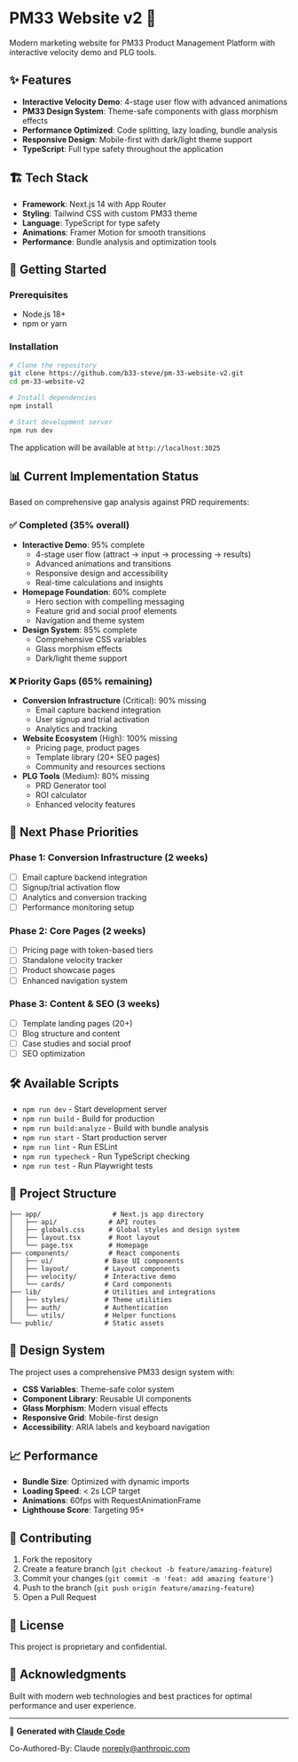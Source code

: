# PM33 Website v2 🚀

Modern marketing website for PM33 Product Management Platform with interactive velocity demo and PLG tools.

## ✨ Features

- **Interactive Velocity Demo**: 4-stage user flow with advanced animations
- **PM33 Design System**: Theme-safe components with glass morphism effects
- **Performance Optimized**: Code splitting, lazy loading, bundle analysis
- **Responsive Design**: Mobile-first with dark/light theme support
- **TypeScript**: Full type safety throughout the application

## 🏗 Tech Stack

- **Framework**: Next.js 14 with App Router
- **Styling**: Tailwind CSS with custom PM33 theme
- **Language**: TypeScript for type safety
- **Animations**: Framer Motion for smooth transitions
- **Performance**: Bundle analysis and optimization tools

## 🚀 Getting Started

### Prerequisites

- Node.js 18+
- npm or yarn

### Installation

```bash
# Clone the repository
git clone https://github.com/b33-steve/pm-33-website-v2.git
cd pm-33-website-v2

# Install dependencies
npm install

# Start development server
npm run dev
```

The application will be available at `http://localhost:3025`

## 📊 Current Implementation Status

Based on comprehensive gap analysis against PRD requirements:

### ✅ Completed (35% overall)
- **Interactive Demo**: 95% complete
  - 4-stage user flow (attract → input → processing → results)
  - Advanced animations and transitions
  - Responsive design and accessibility
  - Real-time calculations and insights
- **Homepage Foundation**: 60% complete
  - Hero section with compelling messaging
  - Feature grid and social proof elements
  - Navigation and theme system
- **Design System**: 85% complete
  - Comprehensive CSS variables
  - Glass morphism effects
  - Dark/light theme support

### ❌ Priority Gaps (65% remaining)
- **Conversion Infrastructure** (Critical): 90% missing
  - Email capture backend integration
  - User signup and trial activation
  - Analytics and tracking
- **Website Ecosystem** (High): 100% missing
  - Pricing page, product pages
  - Template library (20+ SEO pages)
  - Community and resources sections
- **PLG Tools** (Medium): 80% missing
  - PRD Generator tool
  - ROI calculator
  - Enhanced velocity features

## 🎯 Next Phase Priorities

### Phase 1: Conversion Infrastructure (2 weeks)
- [ ] Email capture backend integration
- [ ] Signup/trial activation flow
- [ ] Analytics and conversion tracking
- [ ] Performance monitoring setup

### Phase 2: Core Pages (2 weeks)
- [ ] Pricing page with token-based tiers
- [ ] Standalone velocity tracker
- [ ] Product showcase pages
- [ ] Enhanced navigation system

### Phase 3: Content & SEO (3 weeks)
- [ ] Template landing pages (20+)
- [ ] Blog structure and content
- [ ] Case studies and social proof
- [ ] SEO optimization

## 🛠 Available Scripts

- `npm run dev` - Start development server
- `npm run build` - Build for production
- `npm run build:analyze` - Build with bundle analysis
- `npm run start` - Start production server
- `npm run lint` - Run ESLint
- `npm run typecheck` - Run TypeScript checking
- `npm run test` - Run Playwright tests

## 📁 Project Structure

```
├── app/                  # Next.js app directory
│   ├── api/             # API routes
│   ├── globals.css      # Global styles and design system
│   ├── layout.tsx       # Root layout
│   └── page.tsx         # Homepage
├── components/          # React components
│   ├── ui/             # Base UI components
│   ├── layout/         # Layout components
│   ├── velocity/       # Interactive demo
│   └── cards/          # Card components
├── lib/                # Utilities and integrations
│   ├── styles/         # Theme utilities
│   ├── auth/           # Authentication
│   └── utils/          # Helper functions
└── public/             # Static assets
```

## 🎨 Design System

The project uses a comprehensive PM33 design system with:

- **CSS Variables**: Theme-safe color system
- **Component Library**: Reusable UI components
- **Glass Morphism**: Modern visual effects
- **Responsive Grid**: Mobile-first design
- **Accessibility**: ARIA labels and keyboard navigation

## 📈 Performance

- **Bundle Size**: Optimized with dynamic imports
- **Loading Speed**: < 2s LCP target
- **Animations**: 60fps with RequestAnimationFrame
- **Lighthouse Score**: Targeting 95+

## 🤝 Contributing

1. Fork the repository
2. Create a feature branch (`git checkout -b feature/amazing-feature`)
3. Commit your changes (`git commit -m 'feat: add amazing feature'`)
4. Push to the branch (`git push origin feature/amazing-feature`)
5. Open a Pull Request

## 📄 License

This project is proprietary and confidential.

## 🙏 Acknowledgments

Built with modern web technologies and best practices for optimal performance and user experience.

---

🤖 **Generated with [Claude Code](https://claude.ai/code)**

Co-Authored-By: Claude <noreply@anthropic.com>